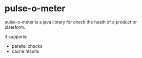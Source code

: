 pulse-o-meter
=============

pulse-o-meter is a java library for check the heath of a product or plateform.

It supports: 
  - parallel checks
  - cache results
